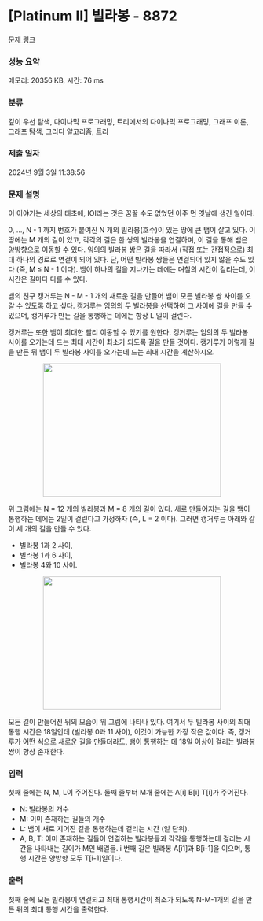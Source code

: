 # [Platinum II] 빌라봉 - 8872 

[문제 링크](https://www.acmicpc.net/problem/8872) 

### 성능 요약

메모리: 20356 KB, 시간: 76 ms

### 분류

깊이 우선 탐색, 다이나믹 프로그래밍, 트리에서의 다이나믹 프로그래밍, 그래프 이론, 그래프 탐색, 그리디 알고리즘, 트리

### 제출 일자

2024년 9월 3일 11:38:56

### 문제 설명

<p>이 이야기는 세상의 태초에, IOI라는 것은 꿈꿀 수도 없었던 아주 먼 옛날에 생긴 일이다.</p>

<p>0, …, N - 1 까지 번호가 붙여진 N 개의 빌라봉(호수)이 있는 땅에 큰 뱀이 살고 있다. 이 땅에는 M 개의 길이 있고, 각각의 길은 한 쌍의 빌라봉을 연결하며, 이 길을 통해 뱀은 양방향으로 이동할 수 있다. 임의의 빌라봉 쌍은 길을 따라서 (직접 또는 간접적으로) 최대 하나의 경로로 연결이 되어 있다. 단, 어떤 빌라봉 쌍들은 연결되어 있지 않을 수도 있다 (즉, M ≤ N - 1 이다). 뱀이 하나의 길을 지나가는 데에는 며칠의 시간이 걸리는데, 이 시간은 길마다 다를 수 있다.</p>

<p>뱀의 친구 캥거루는 N - M - 1 개의 새로운 길을 만들어 뱀이 모든 빌라봉 쌍 사이를 오갈 수 있도록 하고 싶다. 캥거루는 임의의 두 빌라봉을 선택하여 그 사이에 길을 만들 수 있으며, 캥거루가 만든 길을 통행하는 데에는 항상 L 일이 걸린다.</p>

<p>캥거루는 또한 뱀이 최대한 빨리 이동할 수 있기를 원한다. 캥거루는 임의의 두 빌라봉 사이를 오가는데 드는 최대 시간이 최소가 되도록 길을 만들 것이다. 캥거루가 이렇게 길을 만든 뒤 뱀이 두 빌라봉 사이를 오가는데 드는 최대 시간을 계산하시오.</p>

<p style="text-align: center;"><img alt="" src="https://upload.acmicpc.net/9b6a5a7a-c614-4f14-a05a-b0877360a0e2/-/preview/" style="width: 362px; height: 271px;"></p>

<p>위 그림에는 N = 12 개의 빌라봉과 M = 8 개의 길이 있다. 새로 만들어지는 길을 뱀이 통행하는 데에는 2일이 걸린다고 가정하자 (즉, L = 2 이다). 그러면 캥거루는 아래와 같이 세 개의 길을 만들 수 있다.</p>

<ul>
	<li>빌라봉 1과 2 사이,</li>
	<li>빌라봉 1과 6 사이,</li>
	<li>빌라봉 4와 10 사이.</li>
</ul>

<p style="text-align: center;"><img alt="" src="https://upload.acmicpc.net/3591f600-864b-48c7-ba8c-78ffe9311a6f/-/preview/" style="width: 362px; height: 271px;"></p>

<p>모든 길이 만들어진 뒤의 모습이 위 그림에 나타나 있다. 여기서 두 빌라봉 사이의 최대 통행 시간은 18일인데 (빌라봉 0과 11 사이), 이것이 가능한 가장 작은 값이다. 즉, 캥거루가 어떤 식으로 새로운 길을 만들더라도, 뱀이 통행하는 데 18일 이상이 걸리는 빌라봉 쌍이 항상 존재한다.</p>

### 입력 

 <p>첫째 줄에는 N, M, L이 주어진다. 둘째 줄부터 M개 줄에는 A[i] B[i] T[i]가 주어진다.</p>

<ul>
	<li>N: 빌라봉의 개수</li>
	<li>M: 이미 존재하는 길들의 개수</li>
	<li>L: 뱀이 새로 지어진 길을 통행하는데 걸리는 시간 (일 단위).</li>
	<li>A, B, T: 이미 존재하는 길들이 연결하는 빌라봉들과 각각을 통행하는데 걸리는 시간을 나타내는 길이가 M인 배열들. i 번째 길은 빌라봉 A[i1]과 B[i-1]을 이으며, 통행 시간은 양방향 모두 T[i-1]일이다.</li>
</ul>

### 출력 

 <p>첫째 줄에 모든 빌라봉이 연결되고 최대 통행시간이 최소가 되도록 N-M-1개의 길을 만든 뒤의 최대 통행 시간을 출력한다.</p>

